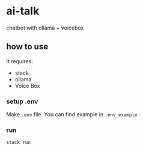 # ai-talk

chatbot with ollama + voicebox 

## how to use 

It requires:

- stack 
- ollama 
- Voice Box

### setup .env

Make `.env` file. You can find example in `.env_example`

### run

```bash
stack run
```
